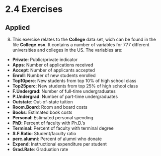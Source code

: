 # 2.4 Exercises

## Applied

8. This exercise relates to the <b>College</b> data set, wich can be found in the file <b>College.csv</b>. It contains a number of variables for 777 different universities and colleges in the US. The variables are:

  - <b>Private</b>: Public/private indicator  
  - <b>Apps</b>: Number of applications received  
  - <b>Accept</b>: Number of applicants accepted
  - <b>Enroll</b>: Number of new students enrolled
  - <b>Top10perc</b>: New students from top 10% of high school class
  - <b>Top25perc</b>: New students from top 25% of high school class
  - <b>F.Undergrad</b>: Number of full-time undergraduates
  - <b>P.Undergrad</b>: Number of part-time undergraduates
  - <b>Outstate</b>: Out-of-state tuition
  - <b>Room.Board</b>: Room and board costs
  - <b>Books</b>: Estimated book costs
  - <b>Personal</b>: Estimated personal spending
  - <b>PhD</b>: Percent of faculty with Ph.D.’s
  - <b>Terminal</b>: Percent of faculty with terminal degree
  - <b>S.F.Ratio</b>: Student/faculty ratio
  - <b>perc.alumni</b>: Percent of alumni who donate
  - <b>Expend</b>: Instructional expenditure per student
  - <b>Grad.Rate</b>: Graduation rate
